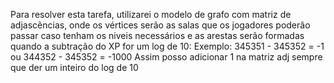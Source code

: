 Para resolver esta tarefa, utilizarei o modelo de grafo com matriz de adjascẽncias, onde
os vértices serão as salas que os jogadores poderão passar caso tenham os niveis
necessários e as arestas serão formadas quando a subtração do XP for um log de 10:
Exemplo: 345351 - 345352 = -1
ou 344352 - 345352 = -1000
Assim posso adicionar 1 na matriz adj sempre que der um inteiro do log de 10